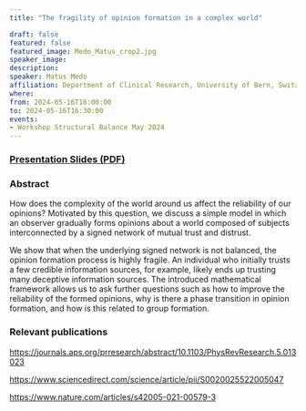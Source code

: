 ```yaml
---
title: "The fragility of opinion formation in a complex world"

draft: false
featured: false
featured_image: Medo_Matus_crop2.jpg
speaker_image:
description:
speaker: Matus Medo
affiliation: Department of Clinical Research, University of Bern, Switzerland
where:
from: 2024-05-16T16:00:00
to: 2024-05-16T16:30:00
events:
- Workshop Structural Balance May 2024
---
```


### [Presentation Slides (PDF)](Presentation-Medo.pdf)


### Abstract

How does the complexity of the world around us affect the
reliability of our opinions? Motivated by this question, we
discuss a simple model in which an observer gradually forms
opinions about a world composed of subjects interconnected
by a signed network of mutual trust and distrust. 

We show that when the underlying signed network is not balanced, the opinion formation process is highly fragile. An individual who initially trusts a few credible information sources, for example, likely ends up trusting many deceptive information sources. The introduced mathematical framework allows us to ask further questions such as how to improve the reliability of the formed opinions, why is there a phase transition in opinion formation, and how is this related to group formation.



### Relevant publications

https://journals.aps.org/prresearch/abstract/10.1103/PhysRevResearch.5.013023

https://www.sciencedirect.com/science/article/pii/S0020025522005047

https://www.nature.com/articles/s42005-021-00579-3


